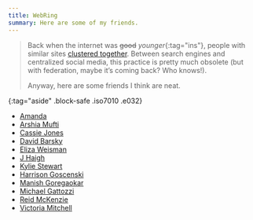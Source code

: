 ```yaml
---
title: WebRing
summary: Here are some of my friends.
---
```


> Back when the internet was ~~good~~ _younger_{:tag="ins"}, people with similar
> sites [clustered together][0]. Between search engines and centralized social
> media, this practice is pretty much obsolete (but with federation, maybe it’s
> coming back? Who knows!).
>
> Anyway, here are some friends I think are neat.

{:tag="aside" .block-safe .iso7010 .e032}

- [Amanda](https://notawful.org)
- [Arshia Mufti](https://arshia.substack.com)
- [Cassie Jones](https://witchoflight.com)
- [David Barsky](https://davidbarsky.com)
- [Eliza Weisman](https://elizas.website)
- [J Haigh](https://optimistictypes.com)
- [Kylie Stewart](https://kylieis.online)
- [Harrison Goscenski](https://hgoscenski.com)
- [Manish Goregaokar](https://manishearth.github.io)
- [Michael Gattozzi](https://ductile.systems)
- [Reid McKenzie](https://arrdem.com)
- [Victoria Mitchell](https://quietmisdreavus.net)

[0]: https://en.wikipedia.org/wiki/Webring
